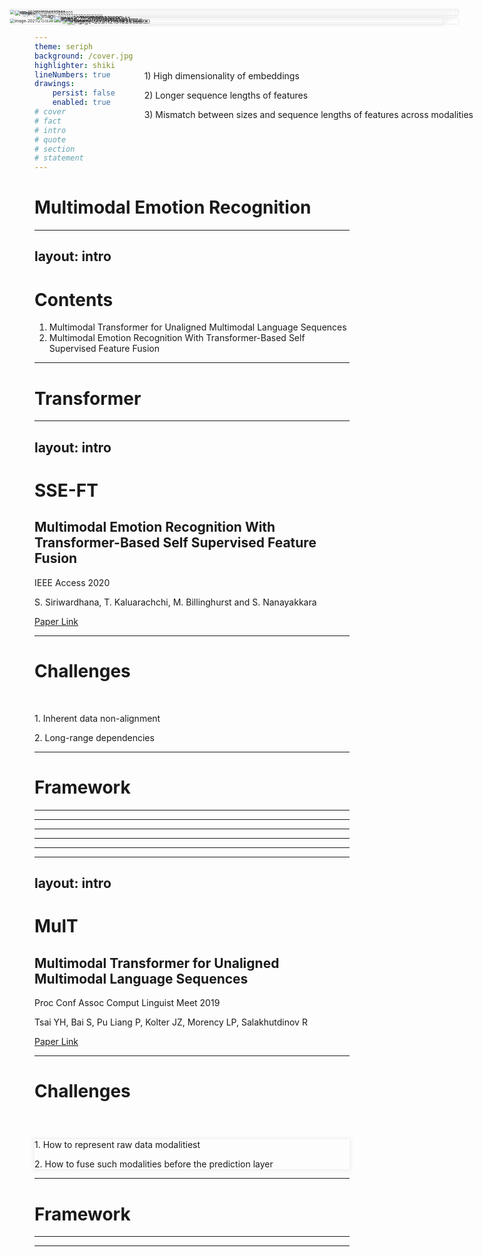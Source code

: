 ```yaml
---
theme: seriph
background: /cover.jpg
highlighter: shiki
lineNumbers: true
drawings:
    persist: false
    enabled: true
# cover
# fact
# intro
# quote
# section
# statement
---
```


# Multimodal Emotion Recognition

---
layout: intro
---

# Contents

1. Multimodal Transformer for Unaligned Multimodal Language Sequences
2. Multimodal Emotion Recognition With Transformer-Based Self Supervised Feature Fusion

---

# Transformer

<img src="/transformer_resideual_layer_norm_3.png" alt="img" style="zoom: 50%;" />

<style>
img{
  margin: 0 auto;
  box-shadow: 0 0 6px 2px #eee;
}
</style>

---
layout: intro
---

# SSE-FT

## Multimodal Emotion Recognition With Transformer-Based Self Supervised Feature Fusion

IEEE Access 2020

S. Siriwardhana, T. Kaluarachchi, M. Billinghurst and S. Nanayakkara

<a target="_blank" href="https://ieeexplore.ieee.org/stamp/stamp.jsp?tp=&arnumber=9206016">Paper Link</a>

---

# Challenges

<main>
  <p>1. Inherent data non-alignment</p>
  <p>2. Long-range dependencies</p>
</main>

<img src="/image-20211215164627988.png" alt="image-20211215164627988" style="zoom:45%;" />

<style>
main{
  margin-top: 50px;
}
img{
  position: absolute;
  top: 120px;
  right: 120px;
  box-shadow: 0 0 6px 2px #eee;
}
</style>

---

# Framework

<img src="/image-20211215170630905.png" alt="image-20211215170630905" style="zoom: 47%;" />

<style>
img{
  margin: 0 auto;
  box-shadow: 0 0 6px 2px #eee;
}
</style>

---

<img id="a" src="/image-20211215182927712.png" alt="image-20211215182927712" style="zoom: 45%;" />

<div id="b">
  <img src="/image-20211215182104430.png" alt="image-20211215182104430" style="zoom:33%;" />
  <img id="c" src="/image-20211215182156369.png" alt="image-20211215182156369" style="zoom:40%;" />
</div>

<style>
#a{
  margin-top: 50px;
  box-shadow: 0 0 6px 2px #eee;
}
#b{
  position: absolute;
  top: 110px;
  right: 30px;
}
#c{
  margin-top: 120px;
}
</style>

---

<img src="/image-20211215183621504.png" alt="image-20211215183621504" style="zoom:65%;" />

<style>
img{
  margin: 0 auto;
  box-shadow: 0 0 6px 2px #eee;
}
</style>

---

<img src="/image-20211215182359600.png" alt="image-20211215182359600" style="zoom: 67%;" />

<style>
img{
  margin: 0 auto;
  box-shadow: 0 0 6px 2px #eee;
}
</style>

---

<img src="/image-20211215182416818.png" alt="image-20211215182416818" style="zoom:67%;" />

<style>
img{
  margin: 0 auto;
  box-shadow: 0 0 6px 2px #eee;
}
</style>

---

<img src="/image-20211215182434504.png" alt="image-20211215182434504" style="zoom:65%;" />

<style>
img{
  margin: 0 auto;
  box-shadow: 0 0 6px 2px #eee;
}
</style>

---
layout: intro
---

# MulT

## Multimodal Transformer for Unaligned Multimodal Language Sequences

Proc Conf Assoc Comput Linguist Meet 2019

Tsai YH, Bai S, Pu Liang P, Kolter JZ, Morency LP, Salakhutdinov R

<a target="_blank" href="https://arxiv.org/pdf/1906.00295.pdf">Paper Link</a>

---

# Challenges

<div id="a">
  <p>1. How to represent raw data modalitiest</p>
  <p>2. How to fuse such modalities before the prediction layer</p>
  <div id="b">
    <p>1) High dimensionality of embeddings</p>
    <p>2) Longer sequence lengths of features</p>
    <p>3) Mismatch between sizes and sequence lengths of features across modalities</p>
  </div>
</div>

<style>
#a{
  margin-top: 60px;
}
#b{
  padding-left: 16px;
}
</style>

---

# Framework

<img src="/image-20211215185316890.png" alt="image-20211215185316890" style="zoom:60%;" />

<style>
img{
  position: absolute;
  left: 420px;
  top: 30px;
  box-shadow: 0 0 6px 2px #eee;
}
</style>

---

<img src="/image-20211215190158306.png" alt="image-20211215190158306" style="zoom: 55%;" />

<style>
img{
  margin: 0 auto;
  margin-top: -40px;
  box-shadow: 0 0 6px 2px #eee;
}
</style>

---

<img src="/image-20211215190835861.png" alt="image-20211215190835861" style="zoom: 62%;" />

<ShowImageByBtn style="position: absolute; top: 50px; right: 60px" imgSrc="/slidev/image-20211215211426854.png" btnName="Detr"/>

<style>
img{
  margin: 0 auto;
  margin-top: -20px;
  box-shadow: 0 0 6px 2px #eee;
}
</style>

---

<img src="/image-20211215193609719.png" alt="image-20211215193609719"/>

<style>
img{
  box-shadow: 0 0 6px 2px #eee;
  margin-top: 30px;
}
</style>

---

<img src="/image-20211215193654044.png" alt="image-20211215193654044"/>

<style>
img{
  box-shadow: 0 0 6px 2px #eee;
  margin-top: 30px;
}
</style>
